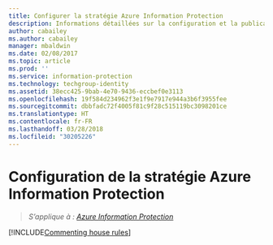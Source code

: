 ```yaml
---
title: Configurer la stratégie Azure Information Protection
description: Informations détaillées sur la configuration et la publication de la stratégie Azure Information Protection.
author: cabailey
ms.author: cabailey
manager: mbaldwin
ms.date: 02/08/2017
ms.topic: article
ms.prod: ''
ms.service: information-protection
ms.technology: techgroup-identity
ms.assetid: 38ecc425-9bab-4e70-9436-eccbef0e3113
ms.openlocfilehash: 19f584d234962f3e1f9e7917e944a3b6f3955fee
ms.sourcegitcommit: dbbfadc72f4005f81c9f28c515119bc3098201ce
ms.translationtype: HT
ms.contentlocale: fr-FR
ms.lasthandoff: 03/28/2018
ms.locfileid: "30205226"
---
```

# <a name="configuring-the-azure-information-protection-policy"></a>Configuration de la stratégie Azure Information Protection 

>*S’applique à : [Azure Information Protection](https://azure.microsoft.com/pricing/details/information-protection)*

[!INCLUDE[Commenting house rules](../includes/houserules.md)]
